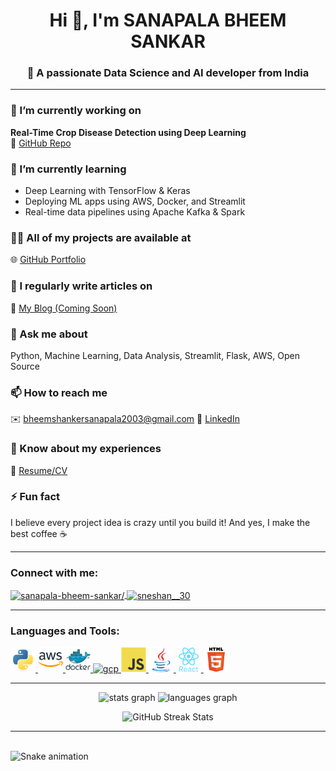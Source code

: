 <h1 align="center">Hi 👋, I'm SANAPALA BHEEM SANKAR</h1>
<h3 align="center">🚀 A passionate Data Science and AI developer from India</h3>

---

### 🔭 I’m currently working on  
**Real-Time Crop Disease Detection using Deep Learning**  
🔗 [GitHub Repo](https://github.com/SHANKER-WORKS/crop-disease-detection)

### 🌱 I’m currently learning  
- Deep Learning with TensorFlow & Keras  
- Deploying ML apps using AWS, Docker, and Streamlit  
- Real-time data pipelines using Apache Kafka & Spark

### 👨‍💻 All of my projects are available at  
🌐 [GitHub Portfolio](https://github.com/SHANKER-WORKS)

### 📝 I regularly write articles on  
📖 [My Blog (Coming Soon)](https://bheemsankar.dev/blog)

### 💬 Ask me about  
Python, Machine Learning, Data Analysis, Streamlit, Flask, AWS, Open Source

### 📫 How to reach me  
✉️ bheemshankersanapala2003@gmail.com 
🔗 [LinkedIn](https://www.linkedin.com/in/sanapala-bheem-sankar/)

### 📄 Know about my experiences  
📄 [Resume/CV](https://drive.google.com/file/d/1XstbCIh4fQXu_iHn4-MWfbMoqAo29c35/view?usp=drive_link)

### ⚡ Fun fact  
I believe every project idea is crazy until you build it! And yes, I make the best coffee ☕

---

<h3 align="left">Connect with me:</h3>
<p align="left">
  <a href="https://linkedin.com/in/sanapala-bheem-sankar/" target="blank">
    <img align="center" src="https://raw.githubusercontent.com/rahuldkjain/github-profile-readme-generator/master/src/images/icons/Social/linked-in-alt.svg" alt="sanapala-bheem-sankar/" height="30" width="40" />
  </a>
  <a href="https://instagram.com/sneshan__30" target="blank">
    <img align="center" src="https://raw.githubusercontent.com/rahuldkjain/github-profile-readme-generator/master/src/images/icons/Social/instagram.svg" alt="sneshan__30" height="30" width="40" />
  </a>
</p>

---

<h3 align="left">Languages and Tools:</h3>
<p align="left"> 
  <a href="https://www.python.org" target="_blank" rel="noreferrer"> 
    <img src="https://raw.githubusercontent.com/devicons/devicon/master/icons/python/python-original.svg" alt="python" width="40" height="40"/> 
  </a> 
  <a href="https://aws.amazon.com" target="_blank" rel="noreferrer"> 
    <img src="https://raw.githubusercontent.com/devicons/devicon/master/icons/amazonwebservices/amazonwebservices-original-wordmark.svg" alt="aws" width="40" height="40"/> 
  </a> 
  <a href="https://www.docker.com/" target="_blank" rel="noreferrer"> 
    <img src="https://raw.githubusercontent.com/devicons/devicon/master/icons/docker/docker-original-wordmark.svg" alt="docker" width="40" height="40"/> 
  </a> 
  <a href="https://cloud.google.com" target="_blank" rel="noreferrer"> 
    <img src="https://www.vectorlogo.zone/logos/google_cloud/google_cloud-icon.svg" alt="gcp" width="40" height="40"/> 
  </a> 
  <a href="https://developer.mozilla.org/en-US/docs/Web/JavaScript" target="_blank" rel="noreferrer"> 
    <img src="https://raw.githubusercontent.com/devicons/devicon/master/icons/javascript/javascript-original.svg" alt="javascript" width="40" height="40"/> 
  </a> 
  <a href="https://www.java.com" target="_blank" rel="noreferrer"> 
    <img src="https://raw.githubusercontent.com/devicons/devicon/master/icons/java/java-original.svg" alt="java" width="40" height="40"/> 
  </a> 
  <a href="https://reactjs.org/" target="_blank" rel="noreferrer"> 
    <img src="https://raw.githubusercontent.com/devicons/devicon/master/icons/react/react-original-wordmark.svg" alt="react" width="40" height="40"/> 
  </a> 
  <a href="https://www.w3.org/html/" target="_blank" rel="noreferrer"> 
    <img src="https://raw.githubusercontent.com/devicons/devicon/master/icons/html5/html5-original-wordmark.svg" alt="html5" width="40" height="40"/> 
  </a> 
</p>

---

<div align="center">
  <img src="https://github-readme-stats.vercel.app/api?username=shanker-works&show_icons=true&theme=dracula&locale=en&hide_border=false" height="150" alt="stats graph" />
  <img src="https://github-readme-stats.vercel.app/api/top-langs?username=shanker-works&layout=compact&langs_count=6&theme=dracula&hide_border=false" height="150" alt="languages graph" />
</div>

<p align="center">
  <img src="https://github-readme-streak-stats.herokuapp.com/?user=shanker-works&theme=dracula&hide_border=false" alt="GitHub Streak Stats" />
</p>

---

<br clear="both">

<img src="https://raw.githubusercontent.com/maurodesouza/maurodesouza/output/snake.svg" alt="Snake animation" />

